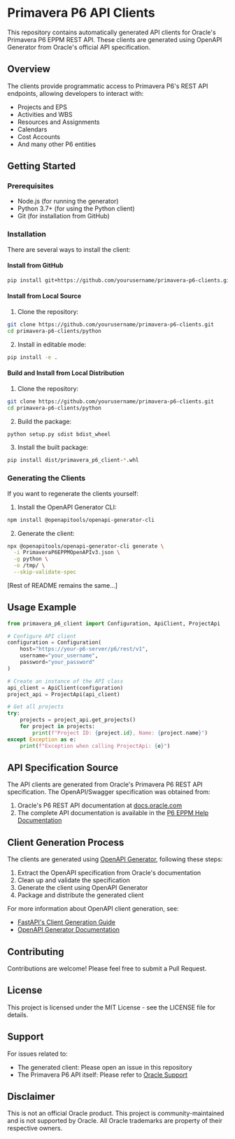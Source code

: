 # Primavera P6 API Clients

This repository contains automatically generated API clients for Oracle's Primavera P6 EPPM REST API. These clients are generated using OpenAPI Generator from Oracle's official API specification.

## Overview

The clients provide programmatic access to Primavera P6's REST API endpoints, allowing developers to interact with:
- Projects and EPS
- Activities and WBS
- Resources and Assignments
- Calendars
- Cost Accounts
- And many other P6 entities

## Getting Started

### Prerequisites

- Node.js (for running the generator)
- Python 3.7+ (for using the Python client)
- Git (for installation from GitHub)

### Installation

There are several ways to install the client:

#### Install from GitHub
```bash
pip install git+https://github.com/yourusername/primavera-p6-clients.git#subdirectory=python
```

#### Install from Local Source
1. Clone the repository:
```bash
git clone https://github.com/yourusername/primavera-p6-clients.git
cd primavera-p6-clients/python
```

2. Install in editable mode:
```bash
pip install -e .
```

#### Build and Install from Local Distribution
1. Clone the repository:
```bash
git clone https://github.com/yourusername/primavera-p6-clients.git
cd primavera-p6-clients/python
```

2. Build the package:
```bash
python setup.py sdist bdist_wheel
```

3. Install the built package:
```bash
pip install dist/primavera_p6_client-*.whl
```

### Generating the Clients

If you want to regenerate the clients yourself:

1. Install the OpenAPI Generator CLI:
```bash
npm install @openapitools/openapi-generator-cli
```

2. Generate the client:
```bash
npx @openapitools/openapi-generator-cli generate \
  -i PrimaveraP6EPPMOpenAPIv3.json \
  -g python \
  -o /tmp/ \
  --skip-validate-spec
```

[Rest of README remains the same...]

## Usage Example

```python
from primavera_p6_client import Configuration, ApiClient, ProjectApi

# Configure API client
configuration = Configuration(
    host="https://your-p6-server/p6/rest/v1",
    username="your_username",
    password="your_password"
)

# Create an instance of the API class
api_client = ApiClient(configuration)
project_api = ProjectApi(api_client)

# Get all projects
try:
    projects = project_api.get_projects()
    for project in projects:
        print(f"Project ID: {project.id}, Name: {project.name}")
except Exception as e:
    print(f"Exception when calling ProjectApi: {e}")
```

## API Specification Source

The API clients are generated from Oracle's Primavera P6 REST API specification. The OpenAPI/Swagger specification was obtained from:

1. Oracle's P6 REST API documentation at [docs.oracle.com](https://docs.oracle.com/cd/F37125_01/English/Integration_Documentation/rest_api/api-activity.html)
2. The complete API documentation is available in the [P6 EPPM Help Documentation](https://docs.oracle.com/cd/F37125_01/helpmain.htm?toc.htm?55497.htm)

## Client Generation Process

The clients are generated using [OpenAPI Generator](https://openapi-generator.tech/), following these steps:

1. Extract the OpenAPI specification from Oracle's documentation
2. Clean up and validate the specification
3. Generate the client using OpenAPI Generator
4. Package and distribute the generated client

For more information about OpenAPI client generation, see:
- [FastAPI's Client Generation Guide](https://fastapi.tiangolo.com/advanced/generate-clients/)
- [OpenAPI Generator Documentation](https://openapi-generator.tech/docs/installation)

## Contributing

Contributions are welcome! Please feel free to submit a Pull Request.

## License

This project is licensed under the MIT License - see the LICENSE file for details.

## Support

For issues related to:
- The generated client: Please open an issue in this repository
- The Primavera P6 API itself: Please refer to [Oracle Support](https://support.oracle.com)

## Disclaimer

This is not an official Oracle product. This project is community-maintained and is not supported by Oracle. All Oracle trademarks are property of their respective owners.